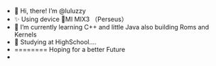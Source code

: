 - 👋 Hi, there! I’m @luluzzy
- ✨ Using device 📱MI MIX3 （Perseus）
- 🌱 I’m currently learning C++ and little Java also building Roms and Kernels
- 🏫 Studying at HighSchool....
- ======== Hoping for a better Future
- 

<!---
luluzzy/luluzzy is a ✨ special ✨ repository because its `README.md` (this file) appears on your GitHub profile.
You can click the Preview link to take a look at your changes.
--->
